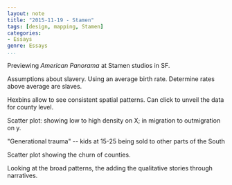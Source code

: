 ```yaml
---
layout: note
title: "2015-11-19 - Stamen"
tags: [design, mapping, Stamen]
categories:
- Essays
genre: Essays
...
```


Previewing *American Panorama* at Stamen studios in SF.

Assumptions about slavery. Using an average birth rate. Determine rates above average are slaves.

Hexbins allow to see consistent spatial patterns. Can click to unveil the data for county level.

Scatter plot: showing low to high density on X; in migration to outmigration on y.

"Generational trauma" -- kids at 15-25 being sold to other parts of the South

Scatter plot showing the churn of counties.

Looking at the broad patterns, the adding the qualitative stories through narratives.
